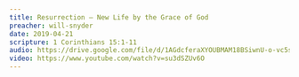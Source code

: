 ```yaml
---
title: Resurrection – New Life by the Grace of God
preacher: will-snyder
date: 2019-04-21
scripture: 1 Corinthians 15:1-11
audio: https://drive.google.com/file/d/1AGdcferaXYOUBMAM18BSiwnU-o-vc5sc/view
video: https://www.youtube.com/watch?v=su3dSZUv6O
---
```

